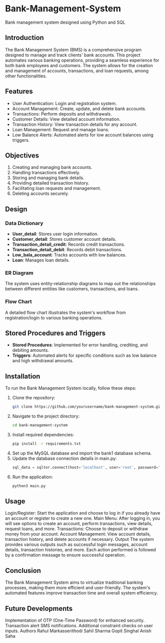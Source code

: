 # Bank-Management-System
Bank management system designed using Python and SQL

## Introduction
The Bank Management System (BMS) is a comprehensive program designed to manage and track clients' bank accounts. This project automates various banking operations, providing a seamless experience for both bank employees and customers. The system allows for the creation and management of accounts, transactions, and loan requests, among other functionalities.

## Features
- User Authentication: Login and registration system.
- Account Management: Create, update, and delete bank accounts.
- Transactions: Perform deposits and withdrawals.
- Customer Details: View detailed account information.
- Transaction History: View transaction details for any account.
- Loan Management: Request and manage loans.
- Low Balance Alerts: Automated alerts for low account balances using triggers.

## Objectives
1. Creating and managing bank accounts.
2. Handling transactions effectively.
3. Storing and managing bank details.
4. Providing detailed transaction history.
5. Facilitating loan requests and management.
6. Deleting accounts securely.

## Design
### Data Dictionary
- **User_detail**: Stores user login information.
- **Customer_detail**: Stores customer account details.
- **Transaction_detail_credit**: Records credit transactions.
- **Transaction_detail_debit**: Records debit transactions.
- **Low_bala_account**: Tracks accounts with low balances.
- **Loan**: Manages loan details.

### ER Diagram
The system uses entity-relationship diagrams to map out the relationships between different entities like customers, transactions, and loans.

### Flow Chart
A detailed flow chart illustrates the system's workflow from registration/login to various banking operations.

## Stored Procedures and Triggers
- **Stored Procedures**: Implemented for error handling, crediting, and debiting amounts.
- **Triggers**: Automated alerts for specific conditions such as low balance and high withdrawal amounts.

## Installation
To run the Bank Management System locally, follow these steps:

1. Clone the repository:
   ```bash
   git clone https://github.com/yourusername/bank-management-system.git
   ```
2. Navigate to the project directory:
   ```bash
   cd bank-management-system
   ```
3. Install required dependencies:
   ```bash
   pip install -r requirements.txt
   ```
4. Set up the MySQL database and import the bank1 database schema.
5. Update the database connection details in main.py:
   ```python
   sql_data = sqltor.connect(host='localhost', user='root', password='123456', database='bank1')
   ```
6. Run the application:
   ```bash
   python3 main.py
   ```

## Usage
Login/Register: Start the application and choose to log in if you already have an account or register to create a new one.
Main Menu: After logging in, you will see options to create an account, perform transactions, view details, request loans, and more.
Transactions: Choose to deposit or withdraw money from your account.
Account Management: View account details, transaction history, and delete accounts if necessary.
Output
The system provides various outputs such as successful login messages, account details, transaction histories, and more. Each action performed is followed by a confirmation message to ensure successful operation.

## Conclusion
The Bank Management System aims to virtualize traditional banking processes, making them more efficient and user-friendly. The system's automated features improve transaction time and overall system efficiency.

## Future Developments
Implementation of OTP (One-Time Password) for enhanced security.
Transaction alert SMS notifications.
Additional constraint checks on user inputs.
Authors
Rahul Markasserithodi
Sahil Sharma
Gopit Singhal
Anish Saha

